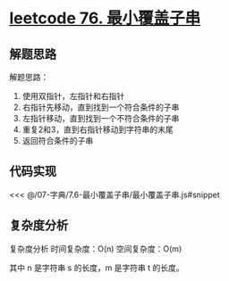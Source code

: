 # [leetcode 76. 最小覆盖子串](https://leetcode.cn/problems/minimum-window-substring/description/)

## 解题思路

 解题思路：

  1. 使用双指针，左指针和右指针
  2. 右指针先移动，直到找到一个符合条件的子串
  3. 左指针移动，直到找到一个不符合条件的子串
  4. 重复2和3，直到右指针移动到字符串的末尾
  5. 返回符合条件的子串

## 代码实现

<<< @/07-字典/7.6-最小覆盖子串/最小覆盖子串.js#snippet

## 复杂度分析

复杂度分析
时间复杂度：O(n)
空间复杂度：O(m)

其中 n 是字符串 s 的长度，m 是字符串 t 的长度。
